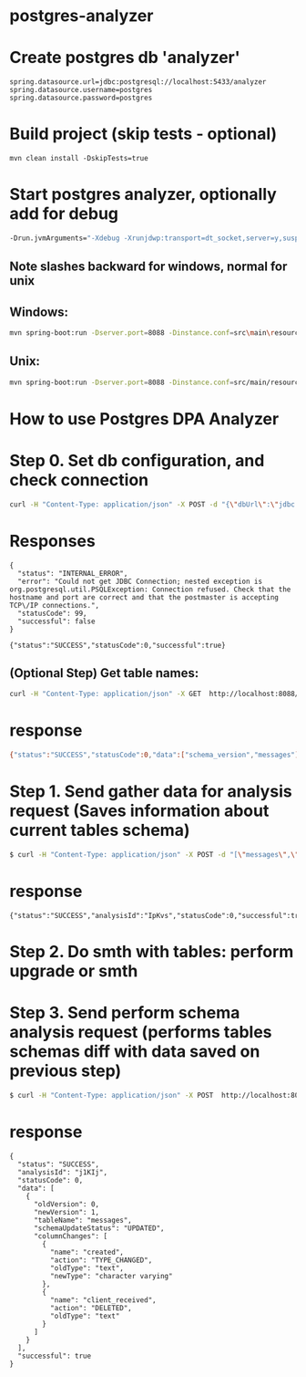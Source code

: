 # postgres-analyzer
# Create postgres db 'analyzer'
```
spring.datasource.url=jdbc:postgresql://localhost:5433/analyzer
spring.datasource.username=postgres
spring.datasource.password=postgres
```

# Build project (skip tests - optional)
```
mvn clean install -DskipTests=true
```

# Start postgres analyzer, optionally add for debug
```bash
-Drun.jvmArguments="-Xdebug -Xrunjdwp:transport=dt_socket,server=y,suspend=n,address=5005"
```
## Note slashes backward for windows, normal for unix
## Windows:
```bash
mvn spring-boot:run -Dserver.port=8088 -Dinstance.conf=src\main\resources\application.properties -Dlog4j.configuration=file:conf\log4j.properties
```
## Unix:
```bash
mvn spring-boot:run -Dserver.port=8088 -Dinstance.conf=src/main/resources/application.properties -Dlog4j.configuration=file:conf/log4j.properties
```

# How to use Postgres DPA Analyzer
# Step 0. Set db configuration, and check connection
```bash
curl -H "Content-Type: application/json" -X POST -d "{\"dbUrl\":\"jdbc:postgresql://localhost:5432/messages\",\"username\":\"postgres\",\"password\":\"postgres\",\"schemaName\":\"public\"}" http://localhost:8088/api/v1/connectToDB
```
# Responses
```
{
  "status": "INTERNAL_ERROR",
  "error": "Could not get JDBC Connection; nested exception is org.postgresql.util.PSQLException: Connection refused. Check that the hostname and port are correct and that the postmaster is accepting TCP\/IP connections.",
  "statusCode": 99,
  "successful": false
}
```
```
{"status":"SUCCESS","statusCode":0,"successful":true}
```
## (Optional Step) Get table names:
```bash
curl -H "Content-Type: application/json" -X GET  http://localhost:8088/api/v1/getTables?schema=public
```
# response
```bash
{"status":"SUCCESS","statusCode":0,"data":["schema_version","messages"],"successful":true}
```
# Step 1. Send gather data for analysis request (Saves information about current tables schema)
```bash
$ curl -H "Content-Type: application/json" -X POST -d "[\"messages\",\"tableName2\"]" http://localhost:8088/api/v1/gatherDataForAnalysis
```
# response
```
{"status":"SUCCESS","analysisId":"IpKvs","statusCode":0,"successful":true}
```
# Step 2. Do smth with tables: perform upgrade or smth
# Step 3. Send perform schema analysis request (performs tables schemas diff with data saved on previous step)
```bash
$ curl -H "Content-Type: application/json" -X POST  http://localhost:8088/api/v1/analyze?analysisId=AiGeJ
```
# response
```
{
  "status": "SUCCESS",
  "analysisId": "j1KIj",
  "statusCode": 0,
  "data": [
    {
      "oldVersion": 0,
      "newVersion": 1,
      "tableName": "messages",
      "schemaUpdateStatus": "UPDATED",
      "columnChanges": [
        {
          "name": "created",
          "action": "TYPE_CHANGED",
          "oldType": "text",
          "newType": "character varying"
        },
        {
          "name": "client_received",
          "action": "DELETED",
          "oldType": "text"
        }
      ]
    }
  ],
  "successful": true
}
```
